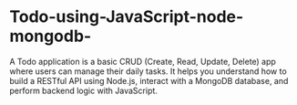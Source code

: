 # Todo-using-JavaScript-node-mongodb-
A Todo application is a basic CRUD (Create, Read, Update, Delete) app where users can manage their daily tasks. It helps you understand how to build a RESTful API using Node.js, interact with a MongoDB database, and perform backend logic with JavaScript.
